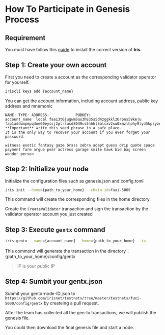 # How To Participate in Genesis Process

## Requirement

You must have follow this [guide](https://www.irisnet.org/docs/get-started/Install-the-Software.html) to install the correct version of **Iris**.

## Step 1: Create your own account


First you need to create a account as the corresponding validator operator for yourself.

```bash
iriscli keys add {account_name}
```
You can get the account information, including account address, public key address and mnemonic
```
NAME: TYPE: ADDRESS:            PUBKEY:
account_name  local faa13t6jugwm5uu3h835s5d4zggkklz6rpns59keju  fap1addwnpepqdne60eyssj2plrsusd8049cs5hhhl5alcxv2xu0xmzlhphy9lyd5kpsyzu
**Important** write this seed phrase in a safe place.
It is the only way to recover your account if you ever forget your password.

witness exotic fantasy gaze brass zebra adapt guess drip quote space payment farm argue pear actress garage smile hawk bid bag screen wonder person
```

## Step 2: Initialize your node

Initialize the configuration files such as genesis.json and config.toml
```bash
iris init --home={path_to_your_home} --chain-id=fuxi-5000
```

This command will create the corresponding files in the home directory.

Create the `CreateValidator` transaction and sign the transaction by the validator operator account you just created


## Step 3: Execute `gentx` command

```bash
iris gentx --name={account_name} --home={path_to_your_home} --ip
```
This commond will generate the transaction in the directory：{path_to_your_home}/config/gentx

> IP is your public IP

## Step 4: Sumbit your gentx.json

Submit your gentx-node-ID.json to `https://github.com/irisnet/testnets/tree/master/testnets/fuxi-5000/config/gentx` by createing a pull request.

After the team has collected all the gen-tx transactions, we will publish the genesis file.

You could then download the final genesis file and start a node. 

